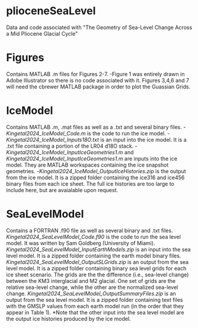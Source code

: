 # plioceneSeaLevel
Data and code associated with "The Geometry of Sea-Level Change Across a Mid Pliocene Glacial Cycle"

# Figures
Contains MATLAB .m files for Figures 2-7. 
-Figure 1 was entirely drawn in Adobe Illustrator so there is no code associated with it. Figures 3,4,6 and 7 will need the cbrewer MATLAB package in order to plot the Guassian Grids.

# IceModel
Contains MATLAB .m, .mat files as well as a .txt and several binary files. 
-_Kingetal2024_IceModel_Code.m_ is the code to run the ice model. 
-_Kingetal2024_IceModel_Inputs18O.txt_ is an input into the ice model. It is a .txt file containing a portion of the LR04 d18O stack. 
-_Kingetal2024_IceModel_InputIceGeometries1.m_ and _Kingetal2024_IceModel_InputIceGeometries1.m_ are inputs into the ice model. They are MATLAB workspaces containing the ice snapshot geometries.
-_Kingetal2024_IceModel_OutputIceHistories.zip_ is the output from the ice model. It is a zipped folder containing the ice316 and ice456 binary files from each ice sheet. The full ice histories are too large to include here, but are avaialable upon request.

# SeaLevelModel
Contains a FORTRAN .f90 file as well as several binary and .txt files.
_Kingetal2024_SeaLevelModel_Code.f90_ is the code to run the sea level model. It was written by Sam Goldberg (University of Miami).
_Kingetal2024_SeaLevelModel_InputEarthModels.zip_ is an input into the sea level model. It is a zipped folder containing the earth model binary files. 
_Kingetal2024_SeaLevelModel_OutputSLGrids.zip_ is an output from the sea level model. It is a zipped folder containing binary sea level grids for each ice sheet scenario. The grids are the the difference (i.e., sea-level change) between the KM3 interglacial and M2 glacial. One set of grids are the relative sea-level change, while the other are the normalized sea-level change.
_Kingetal2024_SeaLevelModel_OutputSummaryFiles.zip_ is an output from the sea level model. It is a zipped folder containing text files with the GMSLP values from each earth model run (in the order that they appear in Table 1).
*Note that the other input into the sea level model are the output ice histories produced by the ice model.


